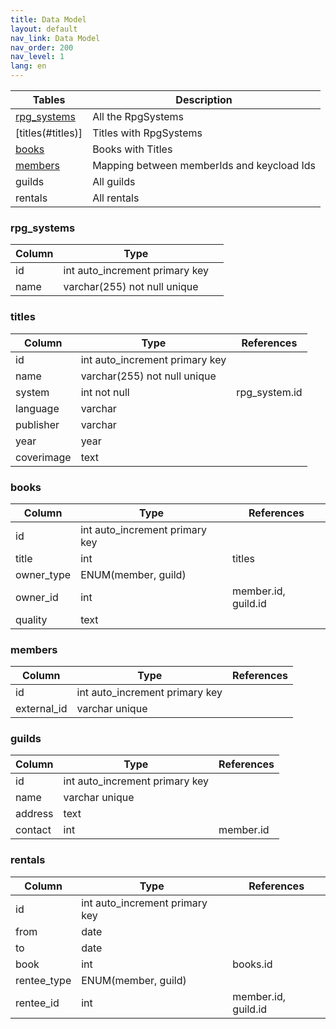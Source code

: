 ```yaml
---
title: Data Model
layout: default
nav_link: Data Model
nav_order: 200
nav_level: 1
lang: en
---
```


| Tables | Description |
|-------------|--------------------------------------------|
| [rpg_systems](#rpg_systems) | All the RpgSystems |
| [titles(#titles)] | Titles with RpgSystems |
| [books](#books) | Books with Titles |
| [members](#members) | Mapping between memberIds and keycload Ids |
| guilds | All guilds |
| rentals | All rentals |

### rpg_systems
| Column | Type | |
|--------|--------------------------------|--|
| id | int auto_increment primary key |
| name | varchar(255) not null unique |

### titles
| Column | Type | References |
|------------|--------------------------------|---------------|
| id | int auto_increment primary key |  |
| name | varchar(255) not null unique |  |
| system | int not null | rpg_system.id |
| language | varchar |  |
| publisher | varchar |  |
| year | year |  |
| coverimage | text |  |

### books
| Column | Type | References |
|------------|--------------------------------|---------------------|
| id | int auto_increment primary key |  |
| title | int | titles |
| owner_type | ENUM(member, guild) |  |
| owner_id | int  | member.id, guild.id |
| quality | text |  |

### members
| Column | Type | References |
|-------------|--------------------------------|---------------------|
| id | int auto_increment primary key |  |
| external_id | varchar unique |  |

### guilds
| Column | Type | References |
|------------|--------------------------------|------------|
| id | int auto_increment primary key |  |
| name | varchar unique |  |
| address | text |  |
| contact | int  | member.id |

### rentals
| Column | Type | References |
|-------------|--------------------------------|---------------------|
| id | int auto_increment primary key |  |
| from | date |  |
| to | date |  |
| book | int  | books.id |
| rentee_type | ENUM(member, guild) |  |
| rentee_id | int | member.id, guild.id |
